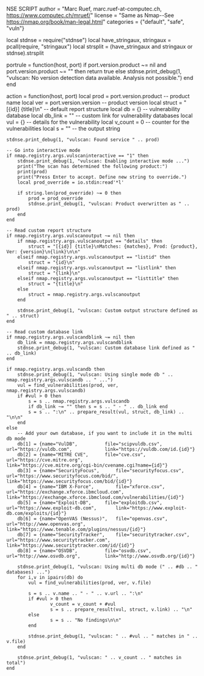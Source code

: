 NSE SCRIPT 
author = "Marc Ruef, marc.ruef-at-computec.ch, https://www.computec.ch/mruef/"
license = "Same as Nmap--See https://nmap.org/book/man-legal.html"
categories = {"default", "safe", "vuln"}

local stdnse = require("stdnse")
local have_stringaux, stringaux = pcall(require, "stringaux")
local strsplit = (have_stringaux and stringaux or stdnse).strsplit

portrule = function(host, port)
	if port.version.product ~= nil and port.version.product ~= "" then
		return true
	else
		stdnse.print_debug(1, "vulscan: No version detection data available. Analysis not possible.")
	end
end

action = function(host, port)
	local prod = port.version.product	-- product name
	local ver = port.version.version	-- product version
	local struct = "[{id}] {title}\n"	-- default report structure
	local db = {}				-- vulnerability database
	local db_link = ""			-- custom link for vulnerability databases
	local vul = {}				-- details for the vulnerability
	local v_count = 0			-- counter for the vulnerabilities
	local s = ""				-- the output string

	stdnse.print_debug(1, "vulscan: Found service " .. prod)

	-- Go into interactive mode
	if nmap.registry.args.vulscaninteractive == "1" then
		stdnse.print_debug(1, "vulscan: Enabling interactive mode ...")
		print("The scan has determined the following product:")
		print(prod)
		print("Press Enter to accept. Define new string to override.")
		local prod_override = io.stdin:read'*l'

		if string.len(prod_override) ~= 0 then
			prod = prod_override
			stdnse.print_debug(1, "vulscan: Product overwritten as " .. prod)
		end
	end

	-- Read custom report structure
	if nmap.registry.args.vulscanoutput ~= nil then
		if nmap.registry.args.vulscanoutput == "details" then
			struct = "[{id}] {title}\nMatches: {matches}, Prod: {product}, Ver: {version}\n{link}\n\n"
		elseif nmap.registry.args.vulscanoutput == "listid" then
			struct = "{id}\n"
		elseif nmap.registry.args.vulscanoutput == "listlink" then
			struct = "{link}\n"
		elseif nmap.registry.args.vulscanoutput == "listtitle" then
			struct = "{title}\n"
		else
			struct = nmap.registry.args.vulscanoutput
		end

		stdnse.print_debug(1, "vulscan: Custom output structure defined as " .. struct)
	end

	-- Read custom database link
	if nmap.registry.args.vulscandblink ~= nil then
		db_link = nmap.registry.args.vulscandblink
		stdnse.print_debug(1, "vulscan: Custom database link defined as " .. db_link)
	end

	if nmap.registry.args.vulscandb then
		stdnse.print_debug(1, "vulscan: Using single mode db " .. nmap.registry.args.vulscandb .. " ...")
		vul = find_vulnerabilities(prod, ver, nmap.registry.args.vulscandb)
		if #vul > 0 then
			s = s .. nmap.registry.args.vulscandb
			if db_link ~= "" then s = s .. " - " .. db_link end
			s = s .. ":\n" .. prepare_result(vul, struct, db_link) .. "\n\n"
		end
	else
		-- Add your own database, if you want to include it in the multi db mode
		db[1] = {name="VulDB",			file="scipvuldb.csv",		url="https://vuldb.com",			link="https://vuldb.com/id.{id}"}
		db[2] = {name="MITRE CVE",		file="cve.csv",			url="https://cve.mitre.org",			link="https://cve.mitre.org/cgi-bin/cvename.cgi?name={id}"}
		db[3] = {name="SecurityFocus",		file="securityfocus.csv",	url="https://www.securityfocus.com/bid/",	link="https://www.securityfocus.com/bid/{id}"}
		db[4] = {name="IBM X-Force",		file="xforce.csv",		url="https://exchange.xforce.ibmcloud.com",	link="https://exchange.xforce.ibmcloud.com/vulnerabilities/{id}"}
		db[5] = {name="Exploit-DB",		file="exploitdb.csv",		url="https://www.exploit-db.com",		link="https://www.exploit-db.com/exploits/{id}"}
		db[6] = {name="OpenVAS (Nessus)",	file="openvas.csv",		url="http://www.openvas.org",			link="https://www.tenable.com/plugins/nessus/{id}"}
		db[7] = {name="SecurityTracker",	file="securitytracker.csv",	url="https://www.securitytracker.com",		link="https://www.securitytracker.com/id/{id}"}
		db[8] = {name="OSVDB",			file="osvdb.csv",		url="http://www.osvdb.org",			link="http://www.osvdb.org/{id}"}

		stdnse.print_debug(1, "vulscan: Using multi db mode (" .. #db .. " databases) ...")
		for i,v in ipairs(db) do
			vul = find_vulnerabilities(prod, ver, v.file)

			s = s .. v.name .. " - " .. v.url .. ":\n"
			if #vul > 0 then
					v_count = v_count + #vul
					s = s .. prepare_result(vul, struct, v.link) .. "\n"
			else
					s = s .. "No findings\n\n"
			end

			stdnse.print_debug(1, "vulscan: " .. #vul .. " matches in " .. v.file)
		end

		stdnse.print_debug(1, "vulscan: " .. v_count .. " matches in total")
	end

